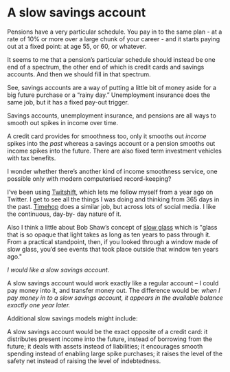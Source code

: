 # A slow savings account

Pensions have a very particular schedule. You pay in to the same plan - at a
rate of 10% or more over a large chunk of your career - and it starts paying
out at a fixed point: at age 55, or 60, or whatever.

It seems to me that a pension’s particular schedule should instead be one end
of a spectrum, the other end of which is credit cards and savings accounts.
And then we should fill in that spectrum.

See, savings accounts are a way of putting a little bit of money aside for a
big future purchase or a “rainy day.” Unemployment insurance does the same
job, but it has a fixed pay-out trigger.

Savings accounts, unemployment insurance, and pensions are all ways to smooth
out spikes in income over time.

A credit card provides for smoothness too, only it smooths out _income_ spikes
into the _past_ whereas a savings account or a pension smooths out income
spikes into the future. There are also fixed term investment vehicles with tax
benefits.

I wonder whether there’s another kind of income smoothness service, one
possible only with modern computerised record-keeping?

I’ve been using [Twitshift,](http://www.twitshift.com/) which lets me follow
myself from a year ago on Twitter. I get to see all the things I was doing and
thinking from 365 days in the past. [Timehop](http://timehop.com/) does a
similar job, but across lots of social media. I like the continuous, day-by-
day nature of it.

Also I think a little about Bob Shaw’s concept of [slow
glass](http://strick.net/blog/041103.html) which is "glass that is so opaque
that light takes as long as ten years to pass through it. From a practical
standpoint, then, if you looked through a window made of slow glass, you’d see
events that took place outside that window ten years ago."

_I would like a slow savings account._

A slow savings account would work exactly like a regular account – I could pay
money into it, and transfer money out. The difference would be: _when I pay
money in to a slow savings account, it appears in the available balance
exactly one year later._

Additional slow savings models might include:

A slow savings account would be the exact opposite of a credit card: it
distributes present income into the future, instead of borrowing from the
future; it deals with assets instead of liabilities; it encourages smooth
spending instead of enabling large spike purchases; it raises the level of the
safety net instead of raising the level of indebtedness.
